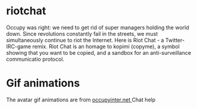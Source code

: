 riotchat
========

Occupy was right: we need to get rid of super managers holding the world down. Since revolutions constantly fail in the streets, we must simultaneously continue to riot the Internet. Here is Riot Chat - a Twitter-IRC-game remix. Riot Chat is an homage to kopimi (copyme), a symbol showing that you want to be copied, and a sandbox for an anti-surveillance communicatio protocol. 
	

Gif animations
==============
The avatar gif animations are from <a href='http://occupyinter.net/' target='_blank'> occupyinter.net </a>
Chat help

